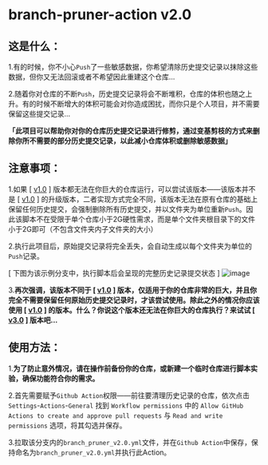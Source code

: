 # branch-pruner-action  v2.0
## 这是什么：
1.有的时候，你不小心`Push`了一些敏感数据，你希望清除历史提交记录以抹除这些数据，但你又无法回滚或者不希望因此重建这个仓库...

2.随着你对仓库的不断`Push`，历史提交记录将会不断堆积，仓库的体积也随之上升。有的时候不断增大的体积可能会对你造成困扰，而你只是个人项目，并不需要保留这些提交记录...

**「此项目可以帮助你对你的仓库历史提交记录进行修剪，通过变基剪枝的方式来删除你所不需要的部分历史提交记录，以此减小仓库体积或删除敏感数据」**

## 注意事项：
1.如果 [ [v1.0](https://github.com/Container-Zero/Branch-Pruner-Action/tree/v1) ] 版本都无法在你巨大的仓库运行，可以尝试该版本——该版本并不是 [ [v1.0](https://github.com/Container-Zero/Branch-Pruner-Action/tree/v1) ] 的升级版本，二者实现方式完全不同，该版本无法在原有仓库的基础上保留任何历史提交，会强制删除所有历史提交，并以文件夹为单位重新`Push`。因此该脚本不在受限于单个仓库小于2G硬性需求，而是单个文件夹根目录下的文件小于2G即可（不包含文件夹内子文件夹的大小）

2.执行此项目后，原始提交记录将完全丢失，会自动生成以每个文件夹为单位的`Push`记录。

[ 下图为该示例分支中，执行脚本后会呈现的完整历史记录提交状态 ]
![image](https://github.com/Container-Zero/Branch-Pruner-Action/assets/20435019/9993aacc-2f17-464e-b667-823b4c6637df)

3.**再次强调，该版本不同于 [ [v1.0](https://github.com/Container-Zero/Branch-Pruner-Action/tree/v1) ] 版本，仅适用于你的仓库非常的巨大，并且你完全不需要保留任何原始历史提交记录时，才该尝试使用。除此之外的情况你应该使用 [ [v1.0](https://github.com/Container-Zero/Branch-Pruner-Action/tree/v1) ] 的版本。什么？你说这个版本还无法在你巨大的仓库执行？来试试 [ [v3.0](https://github.com/Container-Zero/Branch-Pruner-Action/tree/v3) ] 版本吧...**

## 使用方法：
1.**为了防止意外情况，请在操作前备份你的仓库，或新建一个临时仓库进行脚本实验，确保功能符合你的需求。**

2.首先需要赋予`Github Action`权限——前往要清理历史记录的仓库，依次点击 `Settings`-`Actions`-`General` 找到 `Workflow permissions` 中的 `Allow GitHub Actions to create and approve pull requests` 与 `Read and write permissions` 选项，将其勾选并保存。

3.拉取该分支内的`branch_pruner_v2.0.yml`文件，并在`Github Action`中保存，保持命名为`branch_pruner_v2.0.yml`并执行此Action。


